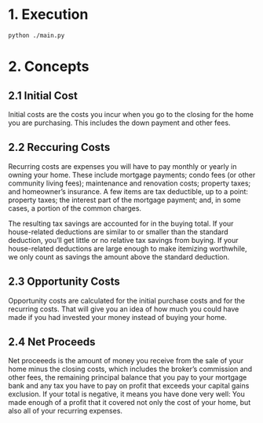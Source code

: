 # 1. Execution

```
python ./main.py
```

# 2. Concepts

## 2.1 Initial Cost

Initial costs are the costs you incur when you go to the closing for the home you are purchasing. This includes the down payment and other fees.

## 2.2 Reccuring Costs

Recurring costs are expenses you will have to pay monthly or yearly in owning your home. These include mortgage payments; condo fees (or other community living fees); maintenance and renovation costs; property taxes; and homeowner’s insurance. A few items are tax deductible, up to a point: property taxes; the interest part of the mortgage payment; and, in some cases, a portion of the common charges.

The resulting tax savings are accounted for in the buying total. If your house-related deductions are similar to or smaller than the standard deduction, you’ll get little or no relative tax savings from buying. If your house-related deductions are large enough to make itemizing worthwhile, we only count as savings the amount above the standard deduction.

## 2.3 Opportunity Costs

Opportunity costs are calculated for the initial purchase costs and for the recurring costs. That will give you an idea of how much you could have made if you had invested your money instead of buying your home.

## 2.4 Net Proceeds

Net proceeeds is the amount of money you receive from the sale of your home minus the closing costs, which includes the broker’s commission and other fees, the remaining principal balance that you pay to your mortgage bank and any tax you have to pay on profit that exceeds your capital gains exclusion. If your total is negative, it means you have done very well: You made enough of a profit that it covered not only the cost of your home, but also all of your recurring expenses.
